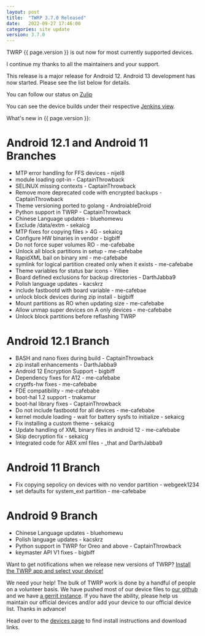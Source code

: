 ```yaml
---
layout: post
title:  "TWRP 3.7.0 Released"
date:   2022-09-27 17:46:00
categories: site update
version: 3.7.0
---
```


TWRP {{ page.version }} is out now for most currently supported devices.

I continue my thanks to all the maintainers and your support.

This release is a major release for Android 12. Android 13 development has now started.
Please see the list below for details.

You can follow our status on [Zulip](https://rebrand.ly/teamwin-recovery-zulip-community)

You can see the device builds under their respective [Jenkins view](https://jenkins.twrp.me).

What's new in {{ page.version }}:

# Android 12.1 and Android 11 Branches
- MTP error handling for FFS devices - nijel8
- module loading opt-in - CaptainThrowback
- SELINUX missing contexts - CaptainThrowback
- Remove more deprecated code with encrypted backups - CaptainThrowback
- Theme versioning ported to golang - AndroiableDroid
- Python support in TWRP - CaptainThrowback
- Chinese Language updates - bluehomewu
- Exclude /data/extm - sekaicg
- MTP fixes for copying files > 4G - sekaicg
- Configure HW binaries in vendor - bigbiff
- Do not force super volumes RO - me-cafebabe
- Unlock all block partitions in setup - me-cafebabe
- RapidXML bail on binary xml - me-cafebabe
- symlink for logical partition created only when it exists - me-cafebabe
- Theme variables for status bar icons - Yilliee
- Board defined exclusions for backup directories - DarthJabba9
- Polish language updates - kacskrz
- include fastbootd with board variable - me-cafebae
- unlock block devices during zip install - bigbiff
- Mount partitions as RO when updating size - me-cafebabe
- Allow unmap super devices on A only devices - me-cafebabe
- Unlock block partitions before reflashing TWRP


# Android 12.1 Branch

- BASH and nano fixes during build - CaptainThrowback
- zip install enhancements - DarthJabba9
- Android 12 Encryption Support - bigbiff
- Dependency fixes for A12 - me-cafebabe
- cryptfs-hw fixes - me-cafebabe
- FDE compatibility - me-cafebabe
- boot-hal 1.2 support - tnakamur
- boot-hal library fixes - CaptainThrowback
- Do not include fastbootd for all devices - me-cafebabe
- kernel module loading - wait for battery sysfs to initialize - sekaicg
- Fix installing a custom theme - sekaicg
- Update handling of XML binary files in android 12 - me-cafebabe
- Skip decryption fix - sekaicg
- Integrated code for ABX xml files - \_that and DarthJabba9

# Android 11 Branch

- Fix copying sepolicy on devices with no vendor partition - webgeek1234
- set defaults for system_ext partition - me-cafebabe

# Android 9 Branch

- Chinese Language updates - bluehomewu
- Polish language updates - kacskrz
- Python support in TWRP for Oreo and above - CaptainThrowback
- keymaster API V1 fixes - bigbiff

Want to get notifications when we release new versions of TWRP? [Install the TWRP app and select your device!](https://twrp.me/app)

We need your help! The bulk of TWRP work is done by a handful of people on a volunteer basis. We have pushed most of our device files to [our github](http://github.com/TeamWin/) and we have [a gerrit instance](http://gerrit.twrp.me). If you have the ability, please help us maintain our official devices and/or add your device to our official device list. Thanks in advance!

Head over to the [devices page](http://twrp.me/Devices) to find install instructions and download links.

